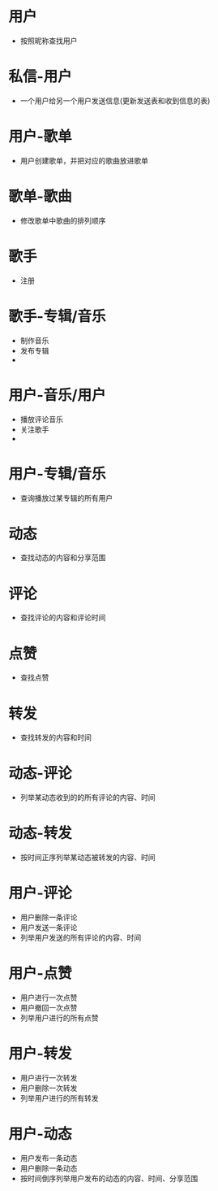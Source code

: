 # 用户
- 按照昵称查找用户

# 私信-用户
- 一个用户给另一个用户发送信息(更新发送表和收到信息的表)

# 用户-歌单
- 用户创建歌单，并把对应的歌曲放进歌单

# 歌单-歌曲
- 修改歌单中歌曲的排列顺序



# 歌手
- 注册

# 歌手-专辑/音乐
- 制作音乐
- 发布专辑
- 

# 用户-音乐/用户
- 播放评论音乐
- 关注歌手
- 
# 用户-专辑/音乐
- 查询播放过某专辑的所有用户




# 动态
- 查找动态的内容和分享范围

# 评论
- 查找评论的内容和评论时间

# 点赞
- 查找点赞

# 转发
- 查找转发的内容和时间

# 动态-评论
- 列举某动态收到的的所有评论的内容、时间

# 动态-转发
- 按时间正序列举某动态被转发的内容、时间

# 用户-评论
- 用户删除一条评论
- 用户发送一条评论
- 列举用户发送的所有评论的内容、时间

# 用户-点赞
- 用户进行一次点赞
- 用户撤回一次点赞
- 列举用户进行的所有点赞

# 用户-转发
- 用户进行一次转发
- 用户删除一次转发
- 列举用户进行的所有转发

# 用户-动态
- 用户发布一条动态
- 用户删除一条动态
- 按时间倒序列举用户发布的动态的内容、时间、分享范围
